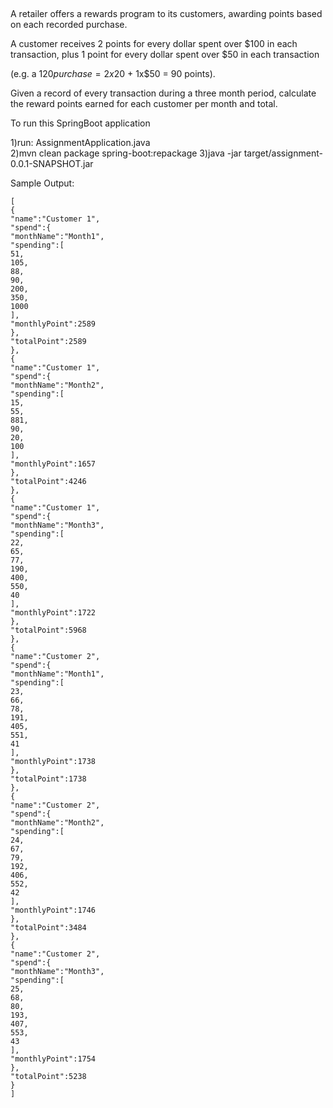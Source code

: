 ##  

A retailer offers a rewards program to its customers, awarding points based on each recorded purchase.

A customer receives 2 points for every dollar spent over $100 in each transaction, plus 1 point for every dollar spent over $50 in each transaction

(e.g. a $120 purchase = 2x$20 + 1x$50 = 90 points).

Given a record of every transaction during a three month period, calculate the reward points earned for each customer per month and total.

To run this SpringBoot application

1)run: AssignmentApplication.java  
2)mvn clean package spring-boot:repackage
3)java -jar target/assignment-0.0.1-SNAPSHOT.jar

Sample Output:
```
[
{
"name":"Customer 1",
"spend":{
"monthName":"Month1",
"spending":[
51,
105,
88,
90,
200,
350,
1000
],
"monthlyPoint":2589
},
"totalPoint":2589
},
{
"name":"Customer 1",
"spend":{
"monthName":"Month2",
"spending":[
15,
55,
881,
90,
20,
100
],
"monthlyPoint":1657
},
"totalPoint":4246
},
{
"name":"Customer 1",
"spend":{
"monthName":"Month3",
"spending":[
22,
65,
77,
190,
400,
550,
40
],
"monthlyPoint":1722
},
"totalPoint":5968
},
{
"name":"Customer 2",
"spend":{
"monthName":"Month1",
"spending":[
23,
66,
78,
191,
405,
551,
41
],
"monthlyPoint":1738
},
"totalPoint":1738
},
{
"name":"Customer 2",
"spend":{
"monthName":"Month2",
"spending":[
24,
67,
79,
192,
406,
552,
42
],
"monthlyPoint":1746
},
"totalPoint":3484
},
{
"name":"Customer 2",
"spend":{
"monthName":"Month3",
"spending":[
25,
68,
80,
193,
407,
553,
43
],
"monthlyPoint":1754
},
"totalPoint":5238
}
]
```